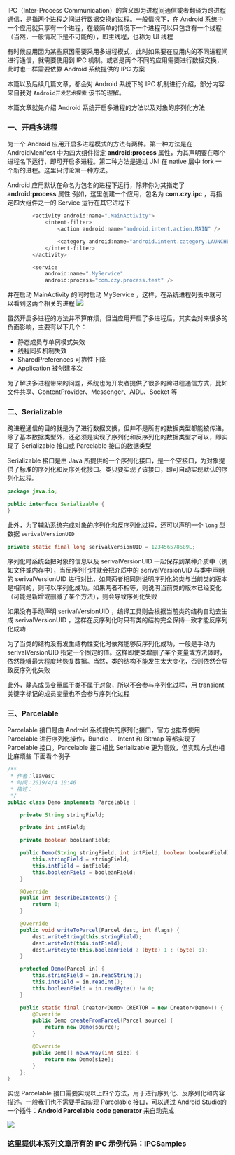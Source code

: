 IPC（Inter-Process Communication）的含义即为进程间通信或者翻译为跨进程通信，是指两个进程之间进行数据交换的过程。一般情况下，在 Android 系统中一个应用就只享有一个进程，在最简单的情况下一个进程可以只包含有一个线程（当然，一般情况下是不可能的），即主线程，也称为 UI 线程

有时候应用因为某些原因需要采用多进程模式，此时如果要在应用内的不同进程间进行通信，就需要使用到 IPC 机制。或者是两个不同的应用需要进行数据交换，此时也一样需要依靠 Android 系统提供的 IPC 方案

本篇以及后续几篇文章，都会对 Android 系统下的 IPC 机制进行介绍，部分内容来自我对 `Android开发艺术探索` 该书的理解。

本篇文章就先介绍 Android 系统开启多进程的方法以及对象的序列化方法

### 一、开启多进程

为一个 Android 应用开启多进程模式的方法有两种。第一种方法是在 AndroidMenifest 中为四大组件指定 **android:process** 属性，为其声明要在哪个进程名下运行，即可开启多进程。第二种方法是通过 JNI 在 native 层中 fork 一个新的进程。这里只讨论第一种方法。

Android 应用默认在命名为包名的进程下运行，除非你为其指定了 **android:process** 属性
例如，这里创建一个应用，包名为 **com.czy.ipc** ，再指定四大组件之一的 Service 运行在其它进程下

```java
        <activity android:name=".MainActivity">
            <intent-filter>
                <action android:name="android.intent.action.MAIN" />

                <category android:name="android.intent.category.LAUNCHER" />
            </intent-filter>
        </activity>

        <service
            android:name=".MyService"
            android:process="com.czy.process.test" />
```
并在启动 MainActivity 的同时启动 MyService ，这样，在系统进程列表中就可以看到这两个相关的进程
![](https://upload-images.jianshu.io/upload_images/2552605-06601ada5827dab8.png?imageMogr2/auto-orient/strip%7CimageView2/2/w/1240)


虽然开启多进程的方法并不算麻烦，但当应用开启了多进程后，其实会对来很多的负面影响，主要有以下几个：

 - 静态成员与单例模式失效
 - 线程同步机制失效
 - SharedPreferences 可靠性下降
 - Application 被创建多次

为了解决多进程带来的问题，系统也为开发者提供了很多的跨进程通信方式，比如文件共享、ContentProvider、Messenger、AIDL、Socket 等

### 二、Serializable 

跨进程通信的目的就是为了进行数据交换，但并不是所有的数据类型都能被传递，除了基本数据类型外，还必须是实现了序列化和反序列化的数据类型才可以，即实现了 Serializable 接口或 Parcelable 接口的数据类型

Serializable 接口是由 Java 所提供的一个序列化接口，是一个空接口，为对象提供了标准的序列化和反序列化接口。类只要实现了该接口，即可自动实现默认的序列化过程。

```java
package java.io;

public interface Serializable {
}

```
此外，为了辅助系统完成对象的序列化和反序列化过程，还可以声明一个 `long` 型数据 `serivalVersionUID` 

```java
private static final long serivalVersionUID = 123456578689L;
```
序列化时系统会把对象的信息以及 serivalVersionUID 一起保存到某种介质中（例如文件或内存中），当反序列化时就会把介质中的 serivalVersionUID 与类中声明的 serivalVersionUID 进行对比，如果两者相同则说明序列化的类与当前类的版本是相同的，则可以序列化成功。如果两者不相等，则说明当前类的版本已经变化（可能是新增或删减了某个方法），则会导致序列化失败

如果没有手动声明 serivalVersionUID ，编译工具则会根据当前类的结构自动去生成 serivalVersionUID ，这样在反序列化时只有类的结构完全保持一致才能反序列化成功

为了当类的结构没有发生结构性变化时依然能够反序列化成功，一般是手动为 serivalVersionUID 指定一个固定的值。这样即使类增删了某个变量或方法体时，依然能够最大程度地恢复数据。当然，类的结构不能发生太大变化，否则依然会导致反序列化失败

此外，静态成员变量属于类不属于对象，所以不会参与序列化过程，用 transient 关键字标记的成员变量也不会参与序列化过程

### 三、Parcelable
Parcelable 接口是由 Android 系统提供的序列化接口，官方也推荐使用 Parcelable 进行序列化操作，Bundle 、 Intent 和 Bitmap 等都实现了 Parcelable 接口。Parcelable 接口相比 Serializable 更为高效，但实现方式也相比麻烦些
下面看个例子

```java
/**
 * 作者：leavesC
 * 时间：2019/4/4 10:46
 * 描述：
 */
public class Demo implements Parcelable {

    private String stringField;

    private int intField;

    private boolean booleanField;

    public Demo(String stringField, int intField, boolean booleanField) {
        this.stringField = stringField;
        this.intField = intField;
        this.booleanField = booleanField;
    }

    @Override
    public int describeContents() {
        return 0;
    }

    @Override
    public void writeToParcel(Parcel dest, int flags) {
        dest.writeString(this.stringField);
        dest.writeInt(this.intField);
        dest.writeByte(this.booleanField ? (byte) 1 : (byte) 0);
    }

    protected Demo(Parcel in) {
        this.stringField = in.readString();
        this.intField = in.readInt();
        this.booleanField = in.readByte() != 0;
    }

    public static final Creator<Demo> CREATOR = new Creator<Demo>() {
        @Override
        public Demo createFromParcel(Parcel source) {
            return new Demo(source);
        }

        @Override
        public Demo[] newArray(int size) {
            return new Demo[size];
        }
    };
}
```
实现 Parcelable 接口需要实现以上四个方法，用于进行序列化、反序列化和内容描述。一般我们也不需要手动实现 Parcelable 接口，可以通过 Android Studio的一个插件：**Android Parcelable code generator** 来自动完成

![](https://upload-images.jianshu.io/upload_images/2552605-d8b1687a60d93dbc.png?imageMogr2/auto-orient/strip%7CimageView2/2/w/1240)

### **这里提供本系列文章所有的 IPC 示例代码：[IPCSamples](https://github.com/leavesC/IPCSamples)**